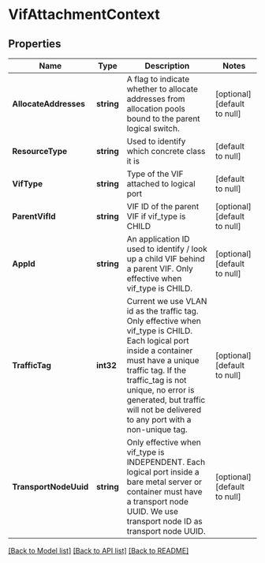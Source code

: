 # VifAttachmentContext

## Properties
Name | Type | Description | Notes
------------ | ------------- | ------------- | -------------
**AllocateAddresses** | **string** | A flag to indicate whether to allocate addresses from allocation     pools bound to the parent logical switch.  | [optional] [default to null]
**ResourceType** | **string** | Used to identify which concrete class it is | [default to null]
**VifType** | **string** | Type of the VIF attached to logical port | [default to null]
**ParentVifId** | **string** | VIF ID of the parent VIF if vif_type is CHILD | [optional] [default to null]
**AppId** | **string** | An application ID used to identify / look up a child VIF behind a parent VIF. Only effective when vif_type is CHILD.  | [optional] [default to null]
**TrafficTag** | **int32** | Current we use VLAN id as the traffic tag. Only effective when vif_type is CHILD. Each logical port inside a container must have a unique traffic tag. If the traffic_tag is not unique, no error is generated, but traffic will not be delivered to any port with a non-unique tag.  | [optional] [default to null]
**TransportNodeUuid** | **string** | Only effective when vif_type is INDEPENDENT. Each logical port inside a bare metal server or container must have a transport node UUID. We use transport node ID as transport node UUID.  | [optional] [default to null]

[[Back to Model list]](../README.md#documentation-for-models) [[Back to API list]](../README.md#documentation-for-api-endpoints) [[Back to README]](../README.md)

